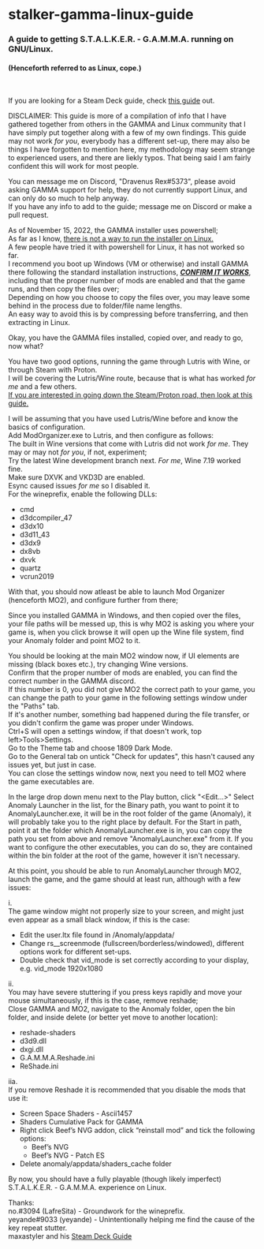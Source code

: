 # stalker-gamma-linux-guide
<h3>A guide to getting S.T.A.L.K.E.R. - G.A.M.M.A. running on GNU/Linux.</h3>  
<h4>(Henceforth referred to as Linux, cope.)</h4>
<br>

If you are looking for a Steam Deck guide, check [this guide](https://github.com/maxastyler/S.T.A.L.K.E.R.-Gamma-Steam-Deck-Install-Guide/) out.  

DISCLAIMER:
This guide is more of a compilation of info that I have gathered together from others in the GAMMA and Linux community that I have simply put together along with a few of my own findings. This guide may not work *for you*, everybody has a different set-up, there may also be things I have forgotten to mention here, my methodology may seem strange to experienced users, and there are liekly typos. That being said I am fairly confident this will work for most people.

You can message me on Discord, "Dravenus Rex#5373", please avoid asking GAMMA support for help, they do not currently support Linux, and can only do so much to help anyway.  
If you have any info to add to the guide; message me on Discord or make a pull request.

As of November 15, 2022, the GAMMA installer uses powershell;  
As far as I know, <ins>there is not a way to run the installer on Linux.</ins>  
A few people have tried it with powershell for Linux, it has not worked so far.  
I recommend you boot up Windows (VM or otherwise) and install GAMMA there following the standard installation instructions, <ins>***CONFIRM IT WORKS***</ins>, including that the proper number of mods are enabled and that the game runs, and then copy the files over;  
Depending on how you choose to copy the files over, you may leave some behind in the process due to folder/file name lengths.  
An easy way to avoid this is by compressing before transferring, and then extracting in Linux.

Okay, you have the GAMMA files installed, copied over, and ready to go, now what?

You have two good options, running the game through Lutris with Wine, or through Steam with Proton.  
I will be covering the Lutris/Wine route, because that is what has worked *for me* and a few others.  
<ins>If you are interested in going down the Steam/Proton road, then look at [this guide](https://github.com/maxastyler/S.T.A.L.K.E.R.-Gamma-Steam-Deck-Install-Guide/).</ins>

I will be assuming that you have used Lutris/Wine before and know the basics of configuration.  
Add ModOrganizer.exe to Lutris, and then configure as follows:  
The built in Wine versions that come with Lutris did not work *for me*. They may or may not *for you*, if not, experiment;  
Try the latest Wine development branch next. *For me*, Wine 7.19 worked fine.  
Make sure DXVK and VKD3D are enabled.  
Esync caused issues *for me* so I disabled it.  
For the wineprefix, enable the following DLLs:  
- cmd
- d3dcompiler_47
- d3dx10
- d3d11_43
- d3dx9
- dx8vb
- dxvk
- quartz
- vcrun2019

With that, you should now atleast be able to launch Mod Organizer (henceforth MO2), and configure further from there;

Since you installed GAMMA in Windows, and then copied over the files, your file paths will be messed up, this is why MO2 is asking you where your game is, when you click browse it will open up the Wine file system, find your Anomaly folder and point MO2 to it.

You should be looking at the main MO2 window now, if UI elements are missing (black boxes etc.), try changing Wine versions.  
Confirm that the proper number of mods are enabled, you can find the correct number in the GAMMA discord.  
If this number is 0, you did not give MO2 the correct path to your game, you can change the path to your game in the following settings window under the "Paths" tab.  
If it's another number, something bad happened during the file transfer, or you didn't confirm the game was proper under Windows.  
Ctrl+S will open a settings window, if that doesn't work, top left>Tools>Settings.  
Go to the Theme tab and choose 1809 Dark Mode.  
Go to the General tab on untick "Check for updates", this hasn't caused any issues yet, but just in case.  
You can close the settings window now, next you need to tell MO2 where the game executables are.  

In the large drop down menu next to the Play button, click "<Edit...>"
Select Anomaly Launcher in the list, for the Binary path, you want to point it to AnomalyLauncher.exe, it will be in the root folder of the game (Anomaly), it will probably take you to the right place by default.
For the Start in path, point it at the folder which AnomalyLauncher.exe is in, you can copy the path you set from above and remove "AnomalyLauncher.exe" from it.
If you want to configure the other executables, you can do so, they are contained within the bin folder at the root of the game, however it isn't necessary.

At this point, you should be able to run AnomalyLauncher through MO2, launch the game, and the game should at least run, although with a few issues:

i.  
The game window might not properly size to your screen, and might just even appear as a small black window, if this is the case:
- Edit the user.ltx file found in /Anomaly/appdata/
- Change rs__screenmode (fullscreen/borderless/windowed), different options work for different set-ups.
- Double check that vid_mode is set correctly according to your display, e.g. vid_mode 1920x1080

ii.  
You may have severe stuttering if you press keys rapidly and move your mouse simultaneously, if this is the case, remove reshade;  
Close GAMMA and MO2, navigate to the Anomaly folder, open the bin folder, and inside delete (or better yet move to another location):
- reshade-shaders
- d3d9.dll
- dxgi.dll
- G.A.M.M.A.Reshade.ini
- ReShade.ini

iia.  
If you remove Reshade it is recommended that you disable the mods that use it:
* Screen Space Shaders - Ascii1457
* Shaders Cumulative Pack for GAMMA
* Right click Beef’s NVG addon, click “reinstall mod” and tick the following options:
  * Beef’s NVG
  * Beef’s NVG - Patch ES
* Delete anomaly/appdata/shaders_cache folder

By now, you should have a fully playable (though likely imperfect) S.T.A.L.K.E.R. - G.A.M.M.A. experience on Linux.


Thanks:  
no.#3094 (LafreSita) - Groundwork for the wineprefix.  
yeyande#9033 (yeyande) - Unintentionally helping me find the cause of the key repeat stutter.  
maxastyler and his [Steam Deck Guide](https://github.com/maxastyler/S.T.A.L.K.E.R.-Gamma-Steam-Deck-Install-Guide/)




